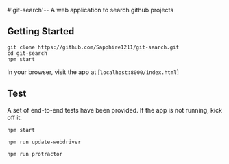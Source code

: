 #'git-search'-- A web application to search github projects

## Getting Started
```
git clone https://github.com/Sapphire1211/git-search.git
cd git-search
npm start
```

In your browser, visit the app at [`localhost:8000/index.html`]


## Test
A set of end-to-end tests have been provided.
If the app is not running, kick off it.
```
npm start
```


```
npm run update-webdriver
```

```
npm run protractor
```